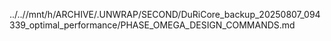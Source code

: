 ../..//mnt/h/ARCHIVE/.UNWRAP/SECOND/DuRiCore_backup_20250807_094339_optimal_performance/PHASE_OMEGA_DESIGN_COMMANDS.md